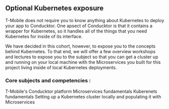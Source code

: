 ## Optional Kubernetes exposure

T-Mobile does not require you to know anything about Kubernetes to deploy your app to Conducktor. One apsect of Conducktor is that it contains a wrapper for Kubernetes, so it handles all of the things that you need Kubernetes for inside of its interface. 

We have decided in this cohort, however, to expose you to the concepts behind Kubernetes.  To that end, we will offer a few overview workshops and lectures to expose you to the subject so that you can get a cluster up and running on your local machine with the Microservices you built for this project living inside of local Kubernetes deployments. 


### Core subjects and competencies : 
T-Mobile's Conducktor platform 
Microservices fundamentals
Kuberenets fundamentals
Setting up a Kubernetes cluster locally and populating it with Microservices


 
